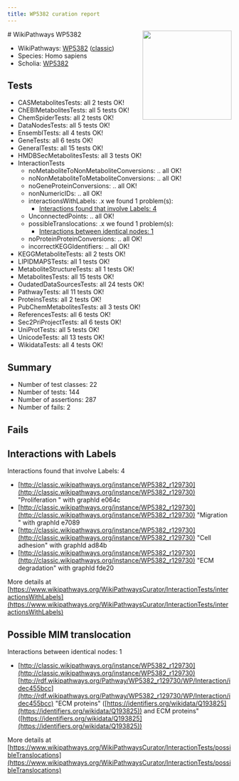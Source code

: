 ```yaml
---
title: WP5382 curation report
---
```


<img style="float: right; width: 200px" src="https://upload.wikimedia.org/wikipedia/commons/thumb/8/83/Wplogo_with_text_500.png/640px-Wplogo_with_text_500.png" />
# WikiPathways WP5382

* WikiPathways: [WP5382](https://wikipathways.org/pathways/WP5382) ([classic](https://classic.wikipathways.org/instance/WP5382))
* Species: Homo sapiens
* Scholia: [WP5382](https://scholia.toolforge.org/wikipathways/WP5382)
## Tests
* CASMetabolitesTests: all 2 tests OK!
* ChEBIMetabolitesTests: all 5 tests OK!
* ChemSpiderTests: all 2 tests OK!
* DataNodesTests: all 5 tests OK!
* EnsemblTests: all 4 tests OK!
* GeneTests: all 6 tests OK!
* GeneralTests: all 15 tests OK!
* HMDBSecMetabolitesTests: all 3 tests OK!
* InteractionTests
    * noMetaboliteToNonMetaboliteConversions: .. all OK!
    * noNonMetaboliteToMetaboliteConversions: .. all OK!
    * noGeneProteinConversions: .. all OK!
    * nonNumericIDs: .. all OK!
    * interactionsWithLabels: .x we found 1 problem(s):
        * [Interactions found that involve Labels: 4](#630d267b)
    * UnconnectedPoints: .. all OK!
    * possibleTranslocations: .x we found 1 problem(s):
        * [Interactions between identical nodes: 1](#1c118206)
    * noProteinProteinConversions: .. all OK!
    * incorrectKEGGIdentifiers: .. all OK!
* KEGGMetaboliteTests: all 2 tests OK!
* LIPIDMAPSTests: all 1 tests OK!
* MetaboliteStructureTests: all 1 tests OK!
* MetabolitesTests: all 15 tests OK!
* OudatedDataSourcesTests: all 24 tests OK!
* PathwayTests: all 11 tests OK!
* ProteinsTests: all 2 tests OK!
* PubChemMetabolitesTests: all 3 tests OK!
* ReferencesTests: all 6 tests OK!
* Sec2PriProjectTests: all 6 tests OK!
* UniProtTests: all 5 tests OK!
* UnicodeTests: all 13 tests OK!
* WikidataTests: all 4 tests OK!


## Summary

* Number of test classes: 22
* Number of tests: 144
* Number of assertions: 287
* Number of fails: 2

## Fails

<a name="630d267b" />

## Interactions with Labels

Interactions found that involve Labels: 4

* [http://classic.wikipathways.org/instance/WP5382_r129730](http://classic.wikipathways.org/instance/WP5382_r129730) "Proliferation
" with graphId e064c
* [http://classic.wikipathways.org/instance/WP5382_r129730](http://classic.wikipathways.org/instance/WP5382_r129730) "Migration
" with graphId e7089
* [http://classic.wikipathways.org/instance/WP5382_r129730](http://classic.wikipathways.org/instance/WP5382_r129730) "Cell adhesion" with graphId ad84b
* [http://classic.wikipathways.org/instance/WP5382_r129730](http://classic.wikipathways.org/instance/WP5382_r129730) "ECM degradation" with graphId fde20


More details at [https://www.wikipathways.org/WikiPathwaysCurator/InteractionTests/interactionsWithLabels](https://www.wikipathways.org/WikiPathwaysCurator/InteractionTests/interactionsWithLabels)

<a name="1c118206" />

## Possible MIM translocation

Interactions between identical nodes: 1

* [http://classic.wikipathways.org/instance/WP5382_r129730](http://classic.wikipathways.org/instance/WP5382_r129730) [http://rdf.wikipathways.org/Pathway/WP5382_r129730/WP/Interaction/idec455bcc](http://rdf.wikipathways.org/Pathway/WP5382_r129730/WP/Interaction/idec455bcc) "ECM proteins" ([https://identifiers.org/wikidata/Q193825](https://identifiers.org/wikidata/Q193825)) and 
ECM proteins" ([https://identifiers.org/wikidata/Q193825](https://identifiers.org/wikidata/Q193825))


More details at [https://www.wikipathways.org/WikiPathwaysCurator/InteractionTests/possibleTranslocations](https://www.wikipathways.org/WikiPathwaysCurator/InteractionTests/possibleTranslocations)


